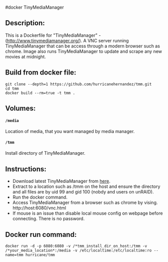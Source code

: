 #docker TinyMediaManager

## Description:

This is a Dockerfile for "TinyMediaManager" - (http://www.tinymediamanager.org/).
A VNC server running TinyMediaManager that can be access through a modern browser such as chrome. 
Image also runs TinyMediaManager to update and scrape any new movies at midnight.

## Build from docker file:

```
git clone --depth=1 https://github.com/hurricanehernandez/tmm.git 
cd tmm
docker build --rm=true -t tmm . 
```

## Volumes:

#### `/media`

Location of media, that you want managed by media manager.

#### `/tmm`

Install directory of TinyMediaManager.

## Instructions:

* Download latest TinyMediaManager from [here](http://code.fosshub.com/tinyMediaManager/downloads).
* Extract to a location such as /tmm on the host and ensure the directory and all files are by uid 99 and gid 100 (nobdy and users on unRAID).
* Run the docker command.
* Access TinyMediaManager from a browser such as chrome by vising. http://host:6080/vnc.html
* If mouse is an issue than disable local mouse config on webpage before connecting. There is no password.

## Docker run command:

```
docker run -d -p 6080:6080 -v /*tmm_install_dir_on_host:/tmm -v /*your_media_location*:/media -v /etc/localtime:/etc/localtime:ro --name=tmm hurricane/tmm

```
